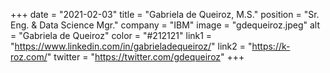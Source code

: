 +++ 
date = "2021-02-03" 
title = "Gabriela de Queiroz, M.S." 
position = "Sr. Eng. & Data Science Mgr." 
company = "IBM" 
image = "gdequeiroz.jpeg" 
alt = "Gabriela de Queiroz" 
color = "#212121" 
link1 = "https://www.linkedin.com/in/gabrieladequeiroz/" 
link2 = "https://k-roz.com/"
twitter = "https://twitter.com/gdequeiroz"
+++